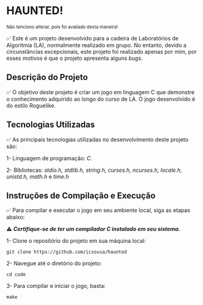 # HAUNTED!
<sub>Não tenciono alterar, pois foi avaliado desta maneira!</sub>

✅ Este é um projeto desenvolvido para a cadeira de Laboratórios de Algoritmia (LA), normalmente realizado em grupo. No entanto, devido a circunstâncias excepcionais, este projeto foi realizado apenas por mim, por esses motivos é que o projeto apresenta alguns *bugs*.

## Descrição do Projeto

✅ O objetivo deste projeto é criar um jogo em linguagem C que demonstre o conhecimento adquirido ao longo do curso de LA. O jogo desenvolvido é do estilo Roguelike.

## Tecnologias Utilizadas

✅ As principais tecnologias utilizadas no desenvolvimento deste projeto são:

1- Linguagem de programação: *C*.

2- Bibliotecas: *stdio.h, stdlib.h, string.h, curses.h, ncurses.h, locale.h, unistd.h, math.h* e *time.h*

## Instruções de Compilação e Execução

✅ Para compilar e executar o jogo em seu ambiente local, siga as etapas abaixo:

⚠️  ***Certifique-se de ter um compilador C instalado em seu sistema.***

1- Clone o repositório do projeto em sua máquina local:

    git clone https://github.com/icsousa/haunted

2- Navegue até o diretório do projeto:

    cd code

3- Para compilar e iniciar o jogo, basta:

    make

